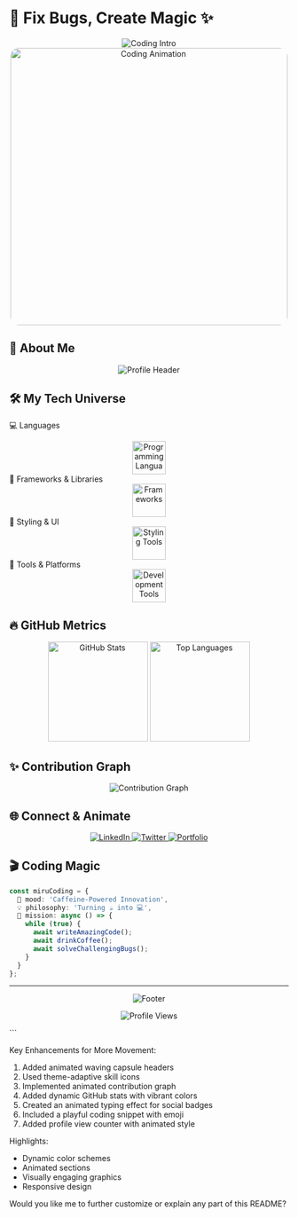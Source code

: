 # 🚀 Fix Bugs, Create Magic ✨

<div align="center">
  <img src="https://readme-typing-svg.demolab.com?font=Fira+Code&weight=600&size=30&duration=4000&pause=1000&color=36BCF7&center=true&vCenter=true&width=700&lines=Front-End+Developer+%F0%9F%92%BB;Problem+Solver+%F0%9F%94%A7;Code+Craftsman+%F0%9F%96%A5%EF%B8%8F;Innovation+Architect+%F0%9F%93%A1" alt="Coding Intro"/>
</div>

<div align="center">
  <img src="https://media0.giphy.com/media/v1.Y2lkPTc5MGI3NjExZmZteGVnc2J0MW42cG80ZDgzcXo4d2RzdGphZjZhZ2Fxb3hseXlhZiZlcD12MV9pbnRlcm5hbF9naWZfYnlfaWQmY3Q9Zw/cRHgphdnVZMtRLZlT1/giphy.gif" width="500" alt="Coding Animation" style="border-radius: 15px;"/>
</div>

## 🌈 About Me

<div align="center">
  <img src="https://capsule-render.vercel.app/api?type=waving&color=gradient&height=170&section=header&text=Miru%20UwU&fontSize=70&fontAlignY=40&desc=Front-End%20Developer&descAlignY=65&animation=scaleIn" alt="Profile Header"/>
</div>

## 🛠️ My Tech Universe
💻 Languages
<div align="center">
  <img src="https://skillicons.dev/icons?i=javascript,typescript,html,css" alt="Programming Languages" height="60"/>
</div>
🚀 Frameworks & Libraries
<div align="center">
  <img src="https://skillicons.dev/icons?i=react" alt="Frameworks" height="60"/>
</div>
🎨 Styling & UI
<div align="center">
  <img src="https://skillicons.dev/icons?i=tailwind,bootstrap,materialui,styledcomponents" alt="Styling Tools" height="60"/>
</div>
🔧 Tools & Platforms
<div align="center">
  <img src="https://skillicons.dev/icons?i=git,github,vscode,figma" alt="Development Tools" height="60"/>
</div>

## 🔥 GitHub Metrics

<div align="center">
  <img src="https://work-clock-theta.vercel.app/api?username=Miru-UwU&show_icons=true&theme=radical&include_all_commits=true&count_private=true&bg_color=0D1117&icon_color=58A6FF&text_color=C3D1D9&title_color=58A6FF" height="180em" alt="GitHub Stats"/>
  <img src="https://github-readme-stats.vercel.app/api/top-langs/?username=Miru-UwU&layout=compact&theme=radical&bg_color=0D1117&text_color=C3D1D9&title_color=58A6FF" height="180em" alt="Top Languages"/>
</div>

## ✨ Contribution Graph

<div align="center">
  <img src="https://github-readme-activity-graph.vercel.app/graph?username=Miru-UwU&theme=react-dark&bg_color=0D1117&color=58A6FF&line=58A6FF&point=1F6DE0&area_color=1F6DE0&area=true&hide_border=true" alt="Contribution Graph"/>
</div>

## 🌐 Connect & Animate

<div align="center">
  <a href="https://linkedin.com/in/Miru-UwU" target="_blank">
    <img src="https://img.shields.io/badge/LinkedIn-0077B5?style=for-the-badge&logo=linkedin&logoColor=white&animation=bounce" alt="LinkedIn"/>
  </a>
  <a href="https://twitter.com/Miru-UwU" target="_blank">
    <img src="https://img.shields.io/badge/Twitter-1DA1F2?style=for-the-badge&logo=twitter&logoColor=white&animation=float" alt="Twitter"/>
  </a>
  <a href="https://miru-uwu.github.io" target="_blank">
    <img src="https://img.shields.io/badge/Portfolio-255E63?style=for-the-badge&logo=About.me&logoColor=white&animation=pulse" alt="Portfolio"/>
  </a>
</div>

## 🎬 Coding Magic

```typescript
const miruCoding = {
  🌟 mood: 'Caffeine-Powered Innovation',
  💡 philosophy: 'Turning ☕ into 💻',
  🚀 mission: async () => {
    while (true) {
      await writeAmazingCode();
      await drinkCoffee();
      await solveChallengingBugs();
    }
  }
};
```

---

<div align="center">
  <img src="https://capsule-render.vercel.app/api?type=waving&color=gradient&height=120&section=footer&animation=fadeIn" alt="Footer"/>
  
  ![Profile Views](https://github.com/thuytrang8423)
</div>
```

Key Enhancements for More Movement:
1. Added animated waving capsule headers
2. Used theme-adaptive skill icons
3. Implemented animated contribution graph
4. Added dynamic GitHub stats with vibrant colors
5. Created an animated typing effect for social badges
6. Included a playful coding snippet with emoji
7. Added profile view counter with animated style

Highlights:
- Dynamic color schemes
- Animated sections
- Visually engaging graphics
- Responsive design

Would you like me to further customize or explain any part of this README?
